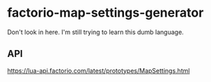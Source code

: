 # factorio-map-settings-generator


Don't look in here. I'm still trying to learn this dumb language.

## API
https://lua-api.factorio.com/latest/prototypes/MapSettings.html
